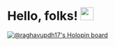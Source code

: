 # Hello, folks! <img src="https://raw.githubusercontent.com/MartinHeinz/MartinHeinz/master/wave.gif" width="30px">

[![@raghavupdh17's Holopin board](https://holopin.me/raghavupdh17)](https://holopin.io/@raghavupdh17)


